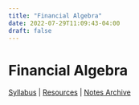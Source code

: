 ```yaml
---
title: "Financial Algebra"
date: 2022-07-29T11:09:43-04:00
draft: false
---
```


# Financial Algebra 
[Syllabus](/syllabus/MFL_Syllabus.pdf) | [Resources]() | [Notes Archive]()



